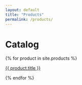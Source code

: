 ```yaml
---
layout: default
title: "Products"
permalink: /products/
---
```


<h1>Catalog</h1>
<div>
  {% for product in site.products %}
    <p>
      <a href="{{ product.url }}" >{{ product.title }}</a>
    </p>
  {% endfor %}
</div>
